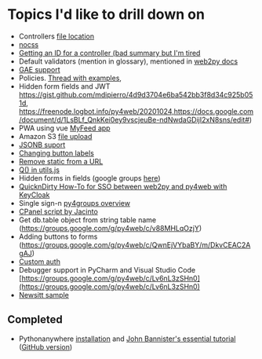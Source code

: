 # Topics I'd like to drill down on 


* Controllers [file location](https://groups.google.com/g/py4web/c/GZm3ysmEdY8/m/OLjHlMmLAQAJ)
* [nocss](https://github.com/mdipierro/no.css#the-nav-block)
* [Getting an ID for a controller (bad summary but I'm tired](https://groups.google.com/forum/#!topic/py4web/yFpVzzOe7R0)
* Default validators (mention in glossary), mentioned in [web2py docs](http://www.web2py.com/books/default/chapter/29/06/the-database-abstraction-layer)
* [GAE support](https://mail.google.com/mail/u/0/#inbox/FMfcgxwKjBPvXHwhmFlVmCSBncSBQZdB?compose=DmwnWtDmBFGHGchbMrrkRMVgJtbzcpQsDmkcNzjpPvNZDGqJQBFNcGLsTMJddRbSnqKqpLZMCqWl)
* Policies. [Thread with examples](https://mail.google.com/mail/u/0/#inbox/FMfcgxwKjBRGVhcMxgGkxCwVmBtttSfn),
* Hidden form fields and JWT https://gist.github.com/mdipierro/4d9d3704e6ba542bb3f8d34c925b051d,  https://freenode.logbot.info/py4web/20201024,https://docs.google.com/document/d/1LsBLf_QnkKei0ey9vscjeuBe-ndNwdaGDijI2xN8sns/edit#)
* PWA using vue [MyFeed app](https://mail.google.com/mail/u/0/#inbox/FMfcgxwKjBKLGWfkrhQtDMrNfHvMJqKh)
* Amazon S3 [file upload](https://mail.google.com/mail/u/0/#inbox/FMfcgxwJZJbtVmFVKzxnthSBvknxCsWN)
* [JSONB suport](https://mail.google.com/mail/u/0/#inbox/FMfcgxwJXpNZQRbtWDwrGbtjtLFxhvzk)
* [Changing button labels](https://groups.google.com/g/py4web/c/tK4s8nao3dc)
* [Remove static from a URL](https://mail.google.com/mail/u/0/?zx=g45lhcfwef9s#inbox/FMfcgxwJXVFjcRgfBsdljmZzWXDQCbKm)
* [Q() in utils.js](https://groups.google.com/g/py4web/c/-wvLOWBplZo/m/USTve_cHAwAJ)
* Hidden forms in fields (google groups [here](https://groups.google.com/g/py4web/c/JulaXtFLEPY))
* [QuicknDirty How-To for SSO between web2py and py4web with KeyCloak](https://groups.google.com/g/py4web/c/CiHvAUVhEP8)
* Single sign-n
  [py4groups overview](https://groups.google.com/g/py4web/c/jsG2szED3uk/m/FyB3c99EAwAJ)
* [CPanel script by Jacinto](https://mail.google.com/mail/u/0/#inbox/FMfcgxwJZJSxwPpVtVlqzMbvtCGgrZTq)
* Get db.table object from string table name (https://groups.google.com/g/py4web/c/v88MHLqOzjY)
* Adding buttons to forms (https://groups.google.com/g/py4web/c/QwnEjVYbaBY/m/DkvCEAC2AgAJ)
* [Custom auth](https://mail.google.com/mail/u/0/#inbox/FMfcgxwKhqjGpRzsgGrBKTggddVnpDvc)
* Debugger support in PyCharm and Visual Studio Code [https://groups.google.com/g/py4web/c/Lv6nL3zSHn0](https://groups.google.com/g/py4web/c/Lv6nL3zSHn0)
* [Newsitt sample](newsitt-notes.md)

## Completed
* Pythonanywhere
  [installation](https://mail.google.com/mail/u/0/?zx=ja0bdk3nuo9#search/pythonanywhere/FMfcgxwJXLbMsZXKQfvMFvPBBhkHzQrW?compose=DmwnWtDqNJWBmQdZtkLhMZnrPKSpgnghpVSldgNbhtMZJTqWTGWKbxlkTtTRTrDbCSwpBrwcqnLV) and [John Bannister's essential tutorial](https://groups.google.com/d/msgid/py4web/5f9cda29-6e27-4741-99df-ead216f4e791o%40googlegroups.com?utm_medium=email&utm_source=footer) ([GitHub version](https://github.com/Eudorajab1/py4web_pythonanywhere_source))
